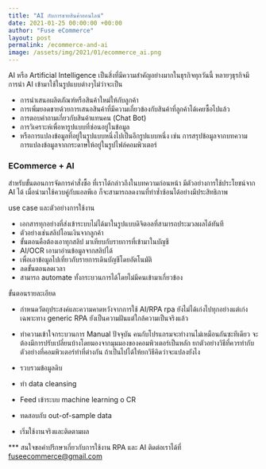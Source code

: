 ```yaml
---
title: "AI กับการขายสินค้าออนไลน์"
date: 2021-01-25 00:00:00 +00:00
author: "Fuse eCommerce"
layout: post
permalink: /ecommerce-and-ai
image: /assets/img/2021/01/ecommerce_ai.png
---
```


AI หรือ Artificial Intelligence เป็นสิ่งที่มีความสำคัญอย่างมากในธุรกิจทุกวันนี้
หลายๆธุรกิจมีการนำ AI เข้ามาใช้ในรูปแบบต่างๆไม่ว่าจะเป็น
- การนำเสนอผลิตภัณฑ์หรือสินค้าใหม่ให้กับลูกค้า
- การเพิ่มยอดขายด้วยการเสนอสินค้าที่มีความเกี่ยวข้องกับสินค้าที่ลูกค้าได้เคยซื้อไปแล้ว
- การตอบคำถามเกี่ยวกับสินค้าแทนคน (Chat Bot)
- การวิเคราะห์เพื่อหารูปแบบที่ซ่อนอยู่ในข้อมูล
- หรือการแปลงข้อมูลที่อยู่ในรูปแบบหนึ่งไปเป็นอีกรูปแบบหนึ่ง เช่น การสรุปข้อมูลจากบทความ การแปลงข้อมูลจากกระดาษให้อยู่ในรูปไฟล์คอมพิวเตอร์

### ECommerce + AI
สำหรับขั้นตอนการจัดการคำสั่งซื้อ ที่เราได้กล่าวถึงในบทความก่อนหน้า
มีตัวอย่างการใช้ประโยชน์จาก AI ได้
เมื่อนำมาใช้ควบคู่กับแอลพีเอ ก็จะสามารถลดงานที่ทำซ้ำซ้อนได้อย่างมีประสิทธิภาพ

use case และตัวอย่างการใช้งาน
- เอกสารทุกอย่างที่ส่งเข้าระบบไม่ได้มาในรูปแบบดิจิตอลที่สามารถประมวลผลได้ทันที
- ตัวอย่างเช่นสลิปโอนเงินจากลูกค้า
- ขั้นตอนคือต้องเอาทุกสลิป มาเทียบกับรายการที่เข้ามาในบัญชี
- AI/OCR เอามาอ่านข้อมูลจากสลิปได้
- เพื่อเอาข้อมูลไปเที่ยวกับรายการเดินบัญชีโดยอัตโนมัติ
- ลดขั้นตอนลดเวลา
- สามารถ automate ทั้งกระบวนการได้โดยไม่มีคนเข้ามาเกี่ยวข้อง

ขั้นตอนรายละเอียด
- กำหนดวัตถุประสงค์และความคาดหวังจากการใช้ AI/RPA
rpa ยังไม่ได้เก่งไปทุกอย่างแต่เก่งเฉพาะทาง
generic RPA ยังเป็นความฝันแต่ใกล้ความเป็นจริงแล้ว


- ทำความเข้าใจกระบวนการ Manual ปัจจุบัน
คนกับโปรแกรมจะทำงานไม่เหมือนกันซะทีเดียว
จะต้องมีการปรับเปลี่ยนบ้างโดยมองจากมุมมองของคอมพิวเตอร์เป็นหลัก
ยกตัวอย่างวิธีที่ควรทำกับตัวอย่างที่คอมพิวเตอร์ทำที่ต่างกัน
ถ้าเป็นไปได้ให้ยกวิธีคิดว่าจะแปลงยังไง

- รวบรวมข้อมูลดิบ
- ทำ data cleansing
- Feed เข้าระบบ machine learning o CR
- ทดสอบกับ out-of-sample data
- เริ่มใช้งานจริงและติดตามผล


*** สนใจขอคำปรึกษาเกี่ยวกับการใช้งาน RPA และ AI ติดต่อเราได้ที่ fuseecommerce@gmail.com
